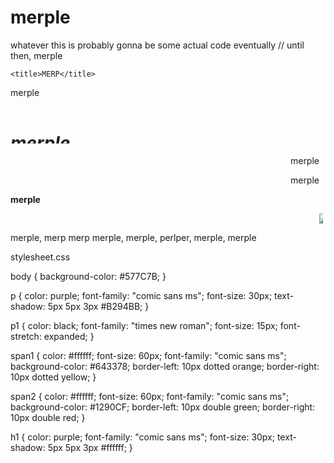 # merple
whatever this is
probably gonna be some actual code eventually // until then, merple

<!DOCTYPE html>
<html>
	<head>
		<link type="text/css" rel="stylesheet" href="stylesheet.css"/>

	<title>MERP</title>
</head>
	<body>
	<p>merple</p>
	<i><p><h1><marquee direction="up" scrollamount="30">merple,</marquee></i></h1></p><p><marquee behavior="alternate" scrollamount="10" width="500"><span1>merple</span1></marquee></p><p><marquee behavior="alternate" scrollamount="10" width="500"><span2>merple</span2></marquee></p><p><strong>merple</strong></p>
	<p><marquee width="500" scrollamount="10"><img src="https://scontent-lga.xx.fbcdn.net/hphotos-xfp1/v/t1.0-9/s480x480/11057333_688882341233936_312132477901415589_n.jpg?oh=cdfd895489167ad956e8d642690747e5&oe=559A4D31"/></marquee>

<p1>merple, merp merp merple, merple, perlper, merple, merple</p1>
</body>
</html>

stylesheet.css

body {
    background-color: #577C7B;
}

p {
    color: purple;
    font-family: "comic sans ms";
    font-size: 30px;
    text-shadow: 5px 5px 3px #B294BB;
}

p1 {
	color: black;
	font-family: "times new roman";
	font-size: 15px;
	font-stretch: expanded;
}

span1 {
    color: #ffffff;
    font-size: 60px;
    font-family: "comic sans ms";   
    background-color: #643378;
    border-left: 10px dotted orange;
    border-right: 10px dotted yellow;
}

span2 {
    color: #ffffff;
    font-size: 60px;
    font-family: "comic sans ms";   
    background-color: #1290CF;
    border-left: 10px double green;
    border-right: 10px double red;
}

h1 {
    color: purple;
    font-family: "comic sans ms";
    font-size: 30px;
    text-shadow: 5px 5px 3px #ffffff;
}
